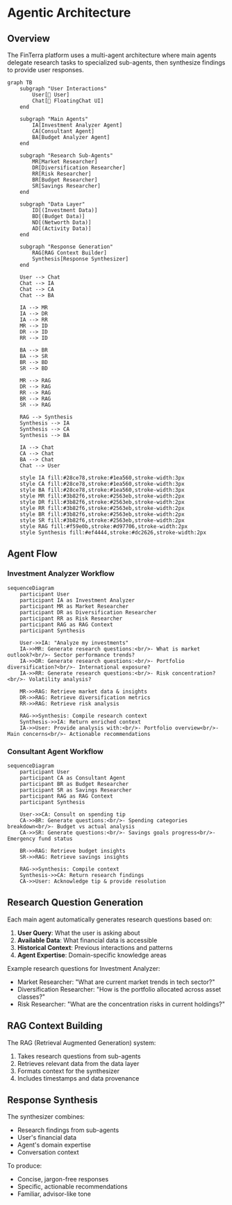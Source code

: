 # Agentic Architecture

## Overview
The FinTerra platform uses a multi-agent architecture where main agents delegate research tasks to specialized sub-agents, then synthesize findings to provide user responses.

```mermaid
graph TB
    subgraph "User Interactions"
        User[👤 User]
        Chat[💬 FloatingChat UI]
    end

    subgraph "Main Agents"
        IA[Investment Analyzer Agent]
        CA[Consultant Agent]
        BA[Budget Analyzer Agent]
    end

    subgraph "Research Sub-Agents"
        MR[Market Researcher]
        DR[Diversification Researcher]
        RR[Risk Researcher]
        BR[Budget Researcher]
        SR[Savings Researcher]
    end

    subgraph "Data Layer"
        ID[(Investment Data)]
        BD[(Budget Data)]
        ND[(Networth Data)]
        AD[(Activity Data)]
    end

    subgraph "Response Generation"
        RAG[RAG Context Builder]
        Synthesis[Response Synthesizer]
    end

    User --> Chat
    Chat --> IA
    Chat --> CA
    Chat --> BA

    IA --> MR
    IA --> DR
    IA --> RR
    MR --> ID
    DR --> ID
    RR --> ID

    BA --> BR
    BA --> SR
    BR --> BD
    SR --> BD

    MR --> RAG
    DR --> RAG
    RR --> RAG
    BR --> RAG
    SR --> RAG

    RAG --> Synthesis
    Synthesis --> IA
    Synthesis --> CA
    Synthesis --> BA

    IA --> Chat
    CA --> Chat
    BA --> Chat
    Chat --> User

    style IA fill:#28ce78,stroke:#1ea560,stroke-width:3px
    style CA fill:#28ce78,stroke:#1ea560,stroke-width:3px
    style BA fill:#28ce78,stroke:#1ea560,stroke-width:3px
    style MR fill:#3b82f6,stroke:#2563eb,stroke-width:2px
    style DR fill:#3b82f6,stroke:#2563eb,stroke-width:2px
    style RR fill:#3b82f6,stroke:#2563eb,stroke-width:2px
    style BR fill:#3b82f6,stroke:#2563eb,stroke-width:2px
    style SR fill:#3b82f6,stroke:#2563eb,stroke-width:2px
    style RAG fill:#f59e0b,stroke:#d97706,stroke-width:2px
    style Synthesis fill:#ef4444,stroke:#dc2626,stroke-width:2px
```

## Agent Flow

### Investment Analyzer Workflow

```mermaid
sequenceDiagram
    participant User
    participant IA as Investment Analyzer
    participant MR as Market Researcher
    participant DR as Diversification Researcher
    participant RR as Risk Researcher
    participant RAG as RAG Context
    participant Synthesis

    User->>IA: "Analyze my investments"
    IA->>MR: Generate research questions:<br/>- What is market outlook?<br/>- Sector performance trends?
    IA->>DR: Generate research questions:<br/>- Portfolio diversification?<br/>- International exposure?
    IA->>RR: Generate research questions:<br/>- Risk concentration?<br/>- Volatility analysis?

    MR->>RAG: Retrieve market data & insights
    DR->>RAG: Retrieve diversification metrics
    RR->>RAG: Retrieve risk analysis

    RAG->>Synthesis: Compile research context
    Synthesis->>IA: Return enriched context
    IA->>User: Provide analysis with:<br/>- Portfolio overview<br/>- Main concerns<br/>- Actionable recommendations
```

### Consultant Agent Workflow

```mermaid
sequenceDiagram
    participant User
    participant CA as Consultant Agent
    participant BR as Budget Researcher
    participant SR as Savings Researcher
    participant RAG as RAG Context
    participant Synthesis

    User->>CA: Consult on spending tip
    CA->>BR: Generate questions:<br/>- Spending categories breakdown<br/>- Budget vs actual analysis
    CA->>SR: Generate questions:<br/>- Savings goals progress<br/>- Emergency fund status

    BR->>RAG: Retrieve budget insights
    SR->>RAG: Retrieve savings insights

    RAG->>Synthesis: Compile context
    Synthesis->>CA: Return research findings
    CA->>User: Acknowledge tip & provide resolution
```

## Research Question Generation

Each main agent automatically generates research questions based on:

1. **User Query**: What the user is asking about
2. **Available Data**: What financial data is accessible
3. **Historical Context**: Previous interactions and patterns
4. **Agent Expertise**: Domain-specific knowledge areas

Example research questions for Investment Analyzer:
- Market Researcher: "What are current market trends in tech sector?"
- Diversification Researcher: "How is the portfolio allocated across asset classes?"
- Risk Researcher: "What are the concentration risks in current holdings?"

## RAG Context Building

The RAG (Retrieval Augmented Generation) system:
1. Takes research questions from sub-agents
2. Retrieves relevant data from the data layer
3. Formats context for the synthesizer
4. Includes timestamps and data provenance

## Response Synthesis

The synthesizer combines:
- Research findings from sub-agents
- User's financial data
- Agent's domain expertise
- Conversation context

To produce:
- Concise, jargon-free responses
- Specific, actionable recommendations
- Familiar, advisor-like tone
